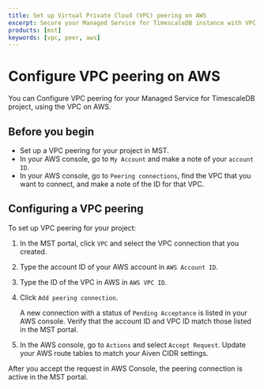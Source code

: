 ```yaml
---
title: Set up Virtual Private Cloud (VPC) peering on AWS
excerpt: Secure your Managed Service for TimescaleDB instance with VPC peering on AWS
products: [mst]
keywords: [vpc, peer, aws]
---
```


# Configure VPC peering on AWS

You can Configure VPC peering for your Managed Service for TimescaleDB project,
using the VPC on AWS.

## Before you begin

*   Set up a VPC peering for your project in MST.
*   In your AWS console, go to `My Account` and make a note of your `account ID`.
*   In your AWS console, go to `Peering connections`, find the VPC that you want to
    connect, and make a note of the ID for that VPC.

## Configuring a VPC peering

<Procedure>

To set up VPC peering for your project:

1.  In the MST portal, click `VPC` and select the VPC connection that you
    created.

1.  Type the account ID of your AWS account in `AWS Account ID`.

1.  Type the ID of the VPC in AWS in `AWS VPC ID`.

1.  Click `Add peering connection`.

    A new connection with a status of `Pending Acceptance` is listed in your
    AWS console. Verify that the account ID and VPC ID match those listed in the
    MST portal.

1.  In the AWS console, go to `Actions` and select `Accept Request`. Update your
    AWS route tables to match your Aiven CIDR settings.

After you accept the request in AWS Console, the peering connection is active in
the MST portal.

</Procedure>
